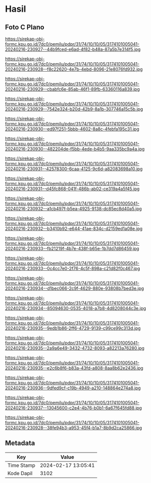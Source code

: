 # Hasil

## Foto C Plano

https://sirekap-obj-formc.kpu.go.id/7dc0/pemilu/pdpr/31/74/10/10/05/3174101005041-20240216-230927--44b9fced-e6ad-4f82-b48a-87a5b7e314f5.jpg

https://sirekap-obj-formc.kpu.go.id/7dc0/pemilu/pdpr/31/74/10/10/05/3174101005041-20240216-230928--f8c22620-4e7b-4ebd-8096-21e8076fd932.jpg

https://sirekap-obj-formc.kpu.go.id/7dc0/pemilu/pdpr/31/74/10/10/05/3174101005041-20240216-230929--cbabfc6e-85ab-46f1-89fb-63360116a839.jpg

https://sirekap-obj-formc.kpu.go.id/7dc0/pemilu/pdpr/31/74/10/10/05/3174101005041-20240216-230929--7542e324-b20d-42b9-8a1b-307746a15c5b.jpg

https://sirekap-obj-formc.kpu.go.id/7dc0/pemilu/pdpr/31/74/10/10/05/3174101005041-20240216-230930--ed97f251-5bbb-4602-8a8c-4febfa195c31.jpg

https://sirekap-obj-formc.kpu.go.id/7dc0/pemilu/pdpr/31/74/10/10/05/3174101005041-20240216-230930--482204de-f5bb-4ede-b4b5-9aa335bc9a4a.jpg

https://sirekap-obj-formc.kpu.go.id/7dc0/pemilu/pdpr/31/74/10/10/05/3174101005041-20240216-230931--42578300-6caa-4125-9c6d-a82083698a10.jpg

https://sirekap-obj-formc.kpu.go.id/7dc0/pemilu/pdpr/31/74/10/10/05/3174101005041-20240216-230931--d45fc868-041f-486b-ab02-ce319a4a5f45.jpg

https://sirekap-obj-formc.kpu.go.id/7dc0/pemilu/pdpr/31/74/10/10/05/3174101005041-20240216-230932--a1cb497f-b5ea-4925-9138-dc85ec8d40a5.jpg

https://sirekap-obj-formc.kpu.go.id/7dc0/pemilu/pdpr/31/74/10/10/05/3174101005041-20240216-230932--b3410b92-e644-41ae-834c-d2159ed1a08e.jpg

https://sirekap-obj-formc.kpu.go.id/7dc0/pemilu/pdpr/31/74/10/10/05/3174101005041-20240216-230933--fb21219f-4b7e-438f-b65e-1b7dd7d86459.jpg

https://sirekap-obj-formc.kpu.go.id/7dc0/pemilu/pdpr/31/74/10/10/05/3174101005041-20240216-230933--0c4cc7e0-2f76-4c5f-898a-c21d82f0c467.jpg

https://sirekap-obj-formc.kpu.go.id/7dc0/pemilu/pdpr/31/74/10/10/05/3174101005041-20240216-230934--d1bec066-2c9f-4629-880e-93808b7bed3e.jpg

https://sirekap-obj-formc.kpu.go.id/7dc0/pemilu/pdpr/31/74/10/10/05/3174101005041-20240216-230934--85094630-0535-4018-a7b8-4d8208044c3e.jpg

https://sirekap-obj-formc.kpu.go.id/7dc0/pemilu/pdpr/31/74/10/10/05/3174101005041-20240216-230935--9edb1b86-2ff6-4729-9139-c99ce99c313d.jpg

https://sirekap-obj-formc.kpu.go.id/7dc0/pemilu/pdpr/31/74/10/10/05/3174101005041-20240216-230935--2a9a6e49-3432-4732-8093-a82213a76280.jpg

https://sirekap-obj-formc.kpu.go.id/7dc0/pemilu/pdpr/31/74/10/10/05/3174101005041-20240216-230935--e2c6b8f6-b83a-43fd-a808-8aa8b62e2436.jpg

https://sirekap-obj-formc.kpu.go.id/7dc0/pemilu/pdpr/31/74/10/10/05/3174101005041-20240216-230936--9dfed9cf-c19b-4949-a210-148864e274a8.jpg

https://sirekap-obj-formc.kpu.go.id/7dc0/pemilu/pdpr/31/74/10/10/05/3174101005041-20240216-230937--13045600-c2e4-4b76-b0b1-6a67f645fd88.jpg

https://sirekap-obj-formc.kpu.go.id/7dc0/pemilu/pdpr/31/74/10/10/05/3174101005041-20240216-230928--38fe94b3-a953-45f4-b1a7-8b9d2ca25866.jpg


## Metadata

| Key        | Value               |
| ---------- | ------------------- |
| Time Stamp | 2024-02-17 13:05:41 |
| Kode Dapil | 3102                |



